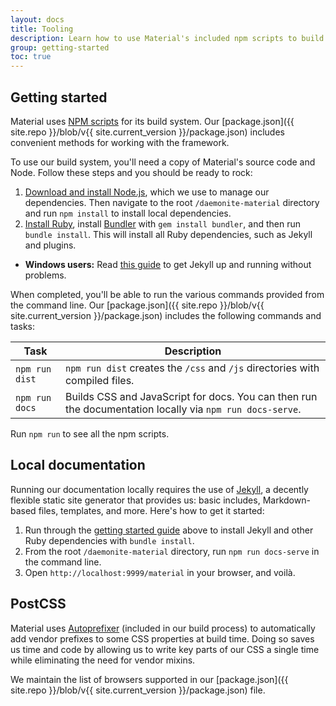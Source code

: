 ```yaml
---
layout: docs
title: Tooling
description: Learn how to use Material's included npm scripts to build our documentation, compile source code, and more.
group: getting-started
toc: true
---
```


## Getting started

Material uses [NPM scripts](https://docs.npmjs.com/misc/scripts) for its build system. Our [package.json]({{ site.repo }}/blob/v{{ site.current_version }}/package.json) includes convenient methods for working with the framework.

To use our build system, you'll need a copy of Material's source code and Node. Follow these steps and you should be ready to rock:

1. [Download and install Node.js](https://nodejs.org/download/), which we use to manage our dependencies. Then navigate to the root `/daemonite-material` directory and run `npm install` to install local dependencies.
2. [Install Ruby](https://www.ruby-lang.org/en/documentation/installation/), install [Bundler](https://bundler.io/) with `gem install bundler`, and then run `bundle install`. This will install all Ruby dependencies, such as Jekyll and plugins.
  - **Windows users:** Read [this guide](https://jekyllrb.com/docs/windows/) to get Jekyll up and running without problems.

When completed, you'll be able to run the various commands provided from the command line. Our [package.json]({{ site.repo }}/blob/v{{ site.current_version }}/package.json) includes the following commands and tasks:

| Task           | Description |
| ---            | --- |
| `npm run dist` | `npm run dist` creates the `/css` and `/js` directories with compiled files. |
| `npm run docs` | Builds CSS and JavaScript for docs. You can then run the documentation locally via `npm run docs-serve`. |

Run `npm run` to see all the npm scripts.

## Local documentation

Running our documentation locally requires the use of [Jekyll](https://jekyllrb.com/docs/home/), a decently flexible static site generator that provides us: basic includes, Markdown-based files, templates, and more. Here's how to get it started:

1. Run through the [getting started guide](#getting-started) above to install Jekyll and other Ruby dependencies with `bundle install`.
2. From the root `/daemonite-material` directory, run `npm run docs-serve` in the command line.
3. Open `http://localhost:9999/material` in your browser, and voilà.

## PostCSS

Material uses [Autoprefixer](https://github.com/postcss/autoprefixer) (included in our build process) to automatically add vendor prefixes to some CSS properties at build time. Doing so saves us time and code by allowing us to write key parts of our CSS a single time while eliminating the need for vendor mixins.

We maintain the list of browsers supported in our [package.json]({{ site.repo }}/blob/v{{ site.current_version }}/package.json) file.

